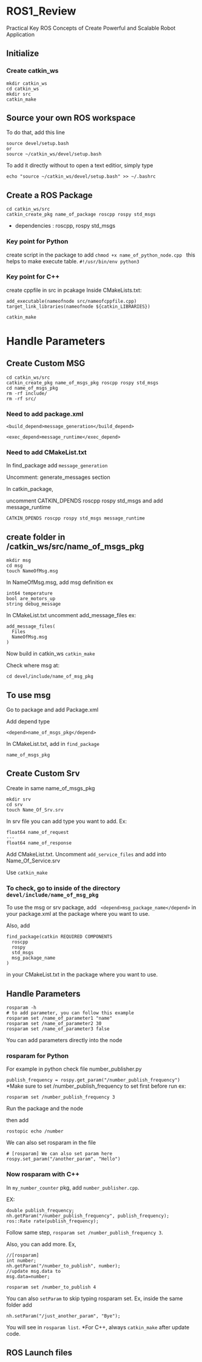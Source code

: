 # ROS1_Review
Practical Key ROS Concepts of Create Powerful and Scalable Robot Application

## Initialize
### Create catkin_ws
```
mkdir catkin_ws
cd catkin_ws
mkdir src
catkin_make
```

## Source your own ROS workspace
To do that, add this line
```
source devel/setup.bash
or
source ~/catkin_ws/devel/setup.bash
```
To add it directly without to open a text editior, simply type 

`echo "source ~/catkin_ws/devel/setup.bash" >> ~/.bashrc`

## Create a ROS Package
```
cd catkin_ws/src
catkin_create_pkg name_of_package roscpp rospy std_msgs
```
* dependencies : roscpp, rospy std_msgs


### Key point for Python
create script in the package to add
`chmod +x name_of_python_node.cpp `
this helps to make execute table.
`#!/usr/bin/env python3`

### Key point for C++
create cppfile in src in pcakage
Inside CMakeLists.txt:
```
add_executable(nameofnode src/nameofcppfile.cpp)
target_link_libraries(nameofnode ${catkin_LIBRARIES})
```
`catkin_make`

# Handle Parameters
## Create Custom MSG
```
cd catkin_ws/src
catkin_create_pkg name_of_msgs_pkg roscpp rospy std_msgs
cd name_of_msgs_pkg
rm -rf include/
rm -rf src/
```
### Need to add package.xml

`<build_depend>message_generation</build_depend>`

`<exec_depend>message_runtime</exec_depend>`

### Need to add CMakeList.txt
In find_package add
`message_generation`

Uncomment:
generate_messages section

In catkin_package,

uncomment CATKIN_DPENDS roscpp rospy std_msgs
and add message_runtime

`CATKIN_DPENDS roscpp rospy std_msgs message_runtime`

## create folder in /catkin_ws/src/name_of_msgs_pkg
```
mkdir msg
cd msg
touch NameOfMsg.msg
```

In NameOfMsg.msg, add msg definition
ex
```
int64 temperature
bool are_motors_up
string debug_message
```

In CMakeList.txt uncomment add_message_files
ex:
```
add_message_files(
  Files
  NameOfMsg.msg
)
```

Now build in catkin_ws
`catkin_make`

Check where msg at:
```
cd devel/include/name_of_msg_pkg
```

## To use msg
Go to package and add Package.xml

Add depend type
```
<depend>name_of_msgs_pkg</depend>
```

In CMakeList.txt, add in `find_package`
```
name_of_msgs_pkg
```

## Create Custom Srv
Create in same name_of_msgs_pkg
```
mkdir srv
cd srv
touch Name_Of_Srv.srv
```

In srv file you can add type you want to add. Ex:
```
float64 name_of_request
---
float64 name_of_response
```

Add CMakeList.txt. Uncomment `add_service_files` and add into Name_Of_Service.srv

Use `catkin_make`

### To check, go to inside of the directory `devel/include/name_of_msg_pkg`

To use the msg or srv package, add  ` <depend>msg_package_name</depend>` in your package.xml at the package where you want to use.

Also, add 
```
find_package(catkin REQUIRED COMPONENTS
  roscpp
  rospy
  std_msgs
  msg_package_name
)

```
in your CMakeList.txt in the package where you want to use.

## Handle Parameters
```
rosparam -h
# to add parameter, you can follow this example
rosparam set /name_of_parameter1 "name"
rosparam set /name_of_parameter2 30
rosparam set /name_of_parameter3 false
```

You can add parameters directly into the node

### rosparam for Python
For example in python check file number_publisher.py

`publish_frequency = rospy.get_param("/number_publish_frequency")`
*Make sure to set /number_publish_frequency to set first before run
ex:
 
`rosparam set /number_publish_frequency 3`

Run the package and the node

then add

`rostopic echo /number`

We can also set rosparam in the file
```
# [rosparam] We can also set param here
rospy.set_param("/another_param", "Hello")
```

### Now rosparam with C++

In `my_number_counter` pkg, add `number_publisher.cpp`.

EX:
```
double publish_frequency;
nh.getParam("/number_publish_frequency", publish_frequency);
ros::Rate rate(publish_frequency);
```
Follow same step, `rosparam set /number_publish_frequency 3`.

Also, you can add more. Ex,
```
//[rosparam]
int number;
nh.getParam("/number_to_publish", number);
//update msg.data to
msg.data=number;
```
`rosparam set /number_to_publish 4`

You can also `setParam` to skip typing rosparam set.
Ex, inside the same folder add
```
nh.setParam("/just_another_param", "Bye");

```

You will see in `rosparam list`.
*For C++, always `catkin_make` after update code.


## ROS Launch files

